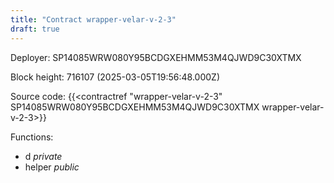 ```yaml
---
title: "Contract wrapper-velar-v-2-3"
draft: true
---
```

Deployer: SP14085WRW080Y95BCDGXEHMM53M4QJWD9C30XTMX


 



Block height: 716107 (2025-03-05T19:56:48.000Z)

Source code: {{<contractref "wrapper-velar-v-2-3" SP14085WRW080Y95BCDGXEHMM53M4QJWD9C30XTMX wrapper-velar-v-2-3>}}

Functions:

* d _private_
* helper _public_
